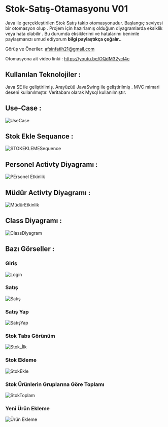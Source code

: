 # Stok-Satış-Otamasyonu V01
Java ile gerçekleştirilen Stok Satış takip otomasyonudur. Başlangıç seviyesi bir otomasyon olup . Projem için hazırlamış olduğum diyagramlarda eksiklik veya hata olabilir . Bu durumda eksiklerimi ve hatalarımı benimle paylaşmanızı umud ediyorum  **bilgi paylaştıkça çoğalır..**

Görüş ve Öneriler: afsinfatih21@gmail.com

Otomasyona ait video linki : https://youtu.be/OQdM32ycl4c

## Kullanılan Teknolojiler :
Java SE ile geliştirilmiş. Arayüzüü JavaSwing ile geliştirilmiş . MVC mimari deseni kullanılmıştır. Veritabanı olarak Mysql kullanılmıştır. 

## Use-Case :
![UseCase](https://user-images.githubusercontent.com/50847253/83983491-9701e280-a937-11ea-9f6b-2e65f523f491.png)

## Stok Ekle Sequance :
![STOKEKLEMESequence](https://user-images.githubusercontent.com/50847253/83983504-c3b5fa00-a937-11ea-9aaa-fee125d1b08a.png)
## Personel Activty Diyagramı : 
![PErsonel Etkinlik](https://user-images.githubusercontent.com/50847253/83983533-f4962f00-a937-11ea-8b23-7a48e24af26e.png)
## Müdür Activty Diyagramı : 
![MüdürEtkinlik](https://user-images.githubusercontent.com/50847253/83983536-f65ff280-a937-11ea-924c-aacab874de26.png)
## Class Diyagramı :
![ClassDiyagram](https://user-images.githubusercontent.com/50847253/83983553-168fb180-a938-11ea-9cd3-46552b8f43c0.png)

## Bazı Görseller :
### Giriş 
![Login](https://user-images.githubusercontent.com/50847253/83983555-1a233880-a938-11ea-96b8-f84b08c13797.png)
### Satış
![Satış](https://user-images.githubusercontent.com/50847253/83983558-1e4f5600-a938-11ea-8efe-7a5112cc0b8c.png)
### Satış Yap
![SatışYap](https://user-images.githubusercontent.com/50847253/83983561-21e2dd00-a938-11ea-8095-975997c29523.png)
### Stok Tabs Görünüm

![Stok_İlk](https://user-images.githubusercontent.com/50847253/83983562-24453700-a938-11ea-918a-1deef5be06a1.png)

### Stok Ekleme
![StokEkle](https://user-images.githubusercontent.com/50847253/83983563-260efa80-a938-11ea-82cc-aa6eaea29f98.png)
### Stok Ürünlerin Gruplarına Göre Toplamı
![StokToplam](https://user-images.githubusercontent.com/50847253/83983566-2a3b1800-a938-11ea-8adc-23b33289ef73.png)
### Yeni Ürün Ekleme
![Ürün Ekleme](https://user-images.githubusercontent.com/50847253/83983569-2effcc00-a938-11ea-8233-131d0e9e8363.png)







